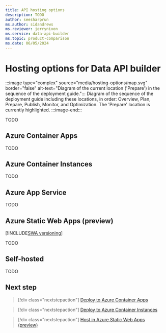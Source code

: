 ```yaml
---
title: API hosting options
description: TODO
author: seesharprun
ms.author: sidandrews
ms.reviewer: jerrynixon
ms.service: data-api-builder
ms.topic: product-comparison
ms.date: 06/05/2024
---
```


# Hosting options for Data API builder

:::image type="complex" source="media/hosting-options/map.svg" border="false" alt-text="Diagram of the current location ('Prepare') in the sequence of the deployment guide.":::
Diagram of the sequence of the deployment guide including these locations, in order: Overview, Plan, Prepare, Publish, Monitor, and Optimization. The 'Prepare' location is currently highlighted.
:::image-end:::

TODO

## Azure Container Apps

TODO

## Azure Container Instances

TODO

## Azure App Service

TODO

## Azure Static Web Apps (preview)

[!INCLUDE[SWA versioning](includes/static-web-apps-versioning.md)]

TODO

## Self-hosted

TODO

## Next step

> [!div class="nextstepaction"]
> [Deploy to Azure Container Apps](how-to-publish-container-apps.yml)

> [!div class="nextstepaction"]
> [Deploy to Azure Container Instances](how-to-publish-container-instances.yml)

> [!div class="nextstepaction"]
> [Host in Azure Static Web Apps (preview)](how-to-host-static-web-apps.yml)
